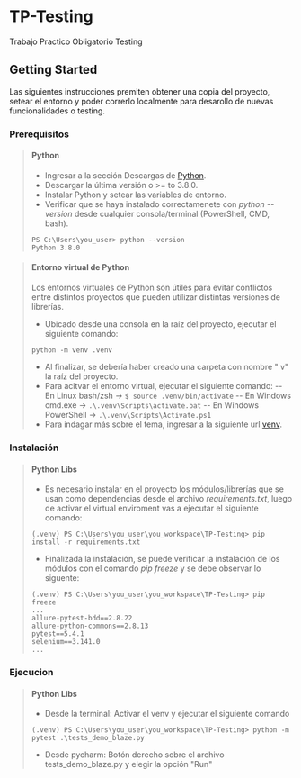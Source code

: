 # TP-Testing
Trabajo Practico Obligatorio Testing

## Getting Started

Las siguientes instrucciones premiten obtener una copia del proyecto, setear el entorno y poder correrlo localmente para desarollo de nuevas funcionalidades o testing.

### Prerequisitos

> #### Python 
>
> - Ingresar a la sección Descargas de [Python](https://www.python.org/downloads/).
> - Descargar la última versión o >= to 3.8.0.
> - Instalar Python y setear las variables de entorno.
> - Verificar que se haya instalado correctamenete con *python --version* desde cualquier consola/terminal (PowerShell, CMD, bash).
> ```
> PS C:\Users\you_user> python --version
> Python 3.8.0
> ```

> #### Entorno virtual de Python
>
> Los entornos virtuales de Python son útiles para evitar conflictos entre distintos proyectos que pueden utilizar distintas versiones de librerías.
> - Ubicado desde una consola en la raíz del proyecto, ejecutar el siguiente comando:
> ```
> python -m venv .venv
> ```
> - Al finalizar, se debería haber creado una carpeta con nombre " v" la raíz del proyecto.
> - Para acitvar el entorno virtual, ejecutar el siguiente comando:
> -- En Linux bash/zsh -> ``` $ source .venv/bin/activate ```
> -- En Windows cmd.exe -> ``` .\.venv\Scripts\activate.bat ```
> -- En Windows PowerShell -> ``` .\.venv\Scripts\Activate.ps1 ```
> - Para indagar más sobre el tema, ingresar a la siguiente url [venv](https://docs.python.org/3/library/venv.html).


### Instalación

>
> #### Python Libs
> - Es necesario instalar en el proyecto los módulos/librerías que se usan como dependencias desde el archivo *requirements.txt*, luego de activar el virtual enviroment vas a ejecutar el siguiente comando:
> ```
> (.venv) PS C:\Users\you_user\you_workspace\TP-Testing> pip install -r requirements.txt
> ```
> - Finalizada la instalación, se puede verificar la instalación de los módulos con el comando *pip freeze* y se debe observar lo siguente:
> ```
> (.venv) PS C:\Users\you_user\you_workspace\TP-Testing> pip freeze
> ...
> allure-pytest-bdd==2.8.22
> allure-python-commons==2.8.13
> pytest==5.4.1
> selenium==3.141.0
> ...
>```

### Ejecucion

>
> #### Python Libs
> - Desde la terminal: Activar el venv y ejecutar el siguiente comando 
> ```
> (.venv) PS C:\Users\you_user\you_workspace\TP-Testing> python -m pytest .\tests_demo_blaze.py
> ```
> - Desde pycharm: Botón derecho sobre el archivo tests_demo_blaze.py y elegir la opción "Run"
